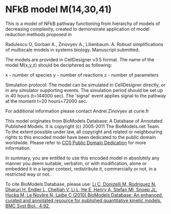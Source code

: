 

# NFkB model M(14,30,41)

This is a model of NFkB pathway functioning from hierarchy of models of
decreasing complexity, created to demonstrate application of model reduction
methods proposed in

Radulescu O, Gorban A., Zinovyev A., Lilienbaum. A. Robust simplifications of
multiscale models in systems biology. Manuscript submitted.

The models are provided in CellDesigner v3.5 format. The name of the model
M(x,y,z) should be deciphered as following:

x - number of species y - number of reactions z - number of parameters

Simulation protocol: The model can be simulated in CellDesigner directly, or
in any simulator supporting events. The simulation period should be set up in
40 hours (t=144000 sec). The 'signal' event applies signal to the pathway at
the moment t=20 hours=72000 sec.

For additional information please contact Andrei.Zinovyev at curie.fr

This model originates from BioModels Database: A Database of Annotated
Published Models. It is copyright (c) 2005-2011 The BioModels.net Team.  
To the extent possible under law, all copyright and related or neighbouring
rights to this encoded model have been dedicated to the public domain
worldwide. Please refer to [CC0 Public Domain
Dedication](http://creativecommons.org/publicdomain/zero/1.0/) for more
information.

In summary, you are entitled to use this encoded model in absolutely any
manner you deem suitable, verbatim, or with modification, alone or embedded it
in a larger context, redistribute it, commercially or not, in a restricted way
or not..  
  
To cite BioModels Database, please use: [Li C, Donizelli M, Rodriguez N,
Dharuri H, Endler L, Chelliah V, Li L, He E, Henry A, Stefan MI, Snoep JL,
Hucka M, Le Novère N, Laibe C (2010) BioModels Database: An enhanced, curated
and annotated resource for published quantitative kinetic models. BMC Syst
Biol., 4:92.](http://www.ncbi.nlm.nih.gov/pubmed/20587024)

